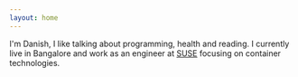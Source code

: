 ```yaml
---
layout: home
---
```

I'm Danish, I like talking about programming, health and reading. I currently live in Bangalore and work as an engineer at <a href="https://www.suse.com/" target="_blank" >SUSE</a> focusing on container technologies.
